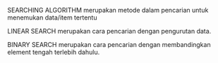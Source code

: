 SEARCHING ALGORITHM
merupakan metode dalam pencarian untuk menemukan data/item tertentu

LINEAR SEARCH
merupakan cara pencarian dengan pengurutan data.

BINARY SEARCH
merupakan cara pencarian dengan membandingkan element tengah terlebih dahulu.